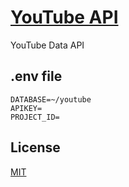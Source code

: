 # [YouTube API](https://developers.google.com/youtube/v3)

YouTube Data API

## .env file

```
DATABASE=~/youtube
APIKEY=
PROJECT_ID=
```

## License

[MIT](./LICENSE)
